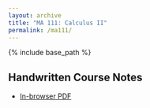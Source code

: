 ```yaml
---
layout: archive
title: "MA 111: Calculus II"
permalink: /ma111/
---
```

{% include base_path %}

## Handwritten Course Notes

- [In-browser PDF](/files/resources/ma111/ma111_agni.pdf)

